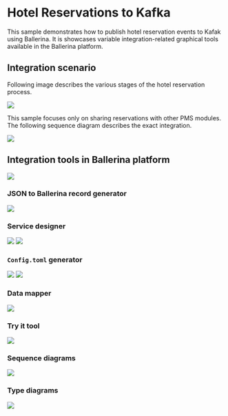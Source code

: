 # Hotel Reservations to Kafka  
This sample demonstrates how to publish hotel reservation events to Kafak using Ballerina. It is showcases variable integration-related graphical tools available in the Ballerina platform. 

## Integration scenario
Following image describes the various stages of the hotel reservation process. 

![](./images/hotel-reservation-process.png)

This sample focuses only on sharing reservations with other PMS modules. The following sequence diagram describes the exact integration. 

![](./images/hand-drawn-sequence-diagram.png)

## Integration tools in Ballerina platform

![](./images/integration-overview.png)

### JSON to Ballerina record generator

![](./images/record-definitions-from-json.png)

### Service designer 
![](./images/service-view.png)
![](./images/service-designer.png)

### `Config.toml` generator
![](./images/configurable-editor.png)
![](./images/create-config-toml.png)

### Data mapper 
![](./images/data-mapper.png)

### Try it tool 
![](./images/try-it-tool.png)

### Sequence diagrams
![](./images/sequence-diagram.png)

### Type diagrams
![](./images/type-diagram.png)
